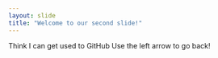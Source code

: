 ```yaml
---
layout: slide
title: "Welcome to our second slide!"
---
```

Think I can get used to GitHub
Use the left arrow to go back!
